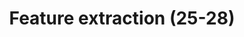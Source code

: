 ---
layout: home
title: Feature extraction (25-28)
parent: Method (Item 7-43)
nav_order: 1
has_children: true
---